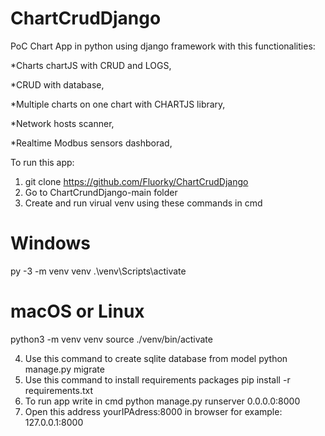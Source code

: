 # ChartCrudDjango

PoC Chart App in python using django framework with this functionalities:

*Charts chartJS with CRUD and LOGS,

*CRUD with database,

*Multiple charts on one chart with CHARTJS library,

*Network hosts scanner,

*Realtime Modbus sensors dashborad,


To run this app:
1. git clone https://github.com/Fluorky/ChartCrudDjango
2. Go to ChartCrundDjango-main folder
3. Create and run virual venv using these commands in cmd 
# Windows
py -3 -m venv venv
.\\venv\\Scripts\\activate

# macOS or Linux
python3 -m venv venv
source ./venv/bin/activate

4. Use this command to create sqlite database from model
python manage.py migrate
5. Use this command to install requirements packages
pip install -r requirements.txt
6. To run app write in cmd
python manage.py runserver 0.0.0.0:8000 
7. Open this address yourIPAdress:8000 in browser
for example: 127.0.0.1:8000